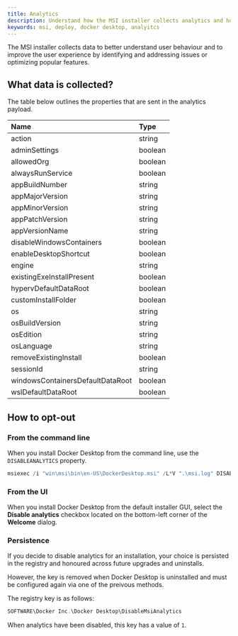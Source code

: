 ```yaml
---
title: Analytics
description: Understand how the MSI installer collects analytics and how to opt out
keywords: msi, deploy, docker desktop, analyitcs
---
```


The MSI installer collects data to better understand user behaviour and to improve the user experience by identifying and addressing issues or optimizing popular features.

## What data is collected?

The table below outlines the properties that are sent in the analytics payload.

| Name                   |   Type          |
| :-------------- | :-------------- |
| action | string |
| adminSettings | boolean |
| allowedOrg | boolean |
| alwaysRunService | boolean |
| appBuildNumber | string |
| appMajorVersion | string |
| appMinorVersion | string |
| appPatchVersion | string |
| appVersionName | string |
| disableWindowsContainers | boolean |
| enableDesktopShortcut | boolean |
| engine | string |
| existingExeInstallPresent | boolean |
| hypervDefaultDataRoot | boolean |
| customInstallFolder | boolean |
| os | string |
| osBuildVersion | string |
| osEdition | string |
| osLanguage | string |
| removeExistingInstall | boolean |
| sessionId | string |
| windowsContainersDefaultDataRoot | boolean |
| wslDefaultDataRoot | boolean |

## How to opt-out

### From the command line

When you install Docker Desktop from the command line, use the `DISABLEANALYTICS` property.

```powershell
msiexec /i "win\msi\bin\en-US\DockerDesktop.msi" /L*V ".\msi.log" DISABLEANALYTICS=1
```

### From the UI 

When you install Docker Desktop from the default installer GUI, select the **Disable analytics** checkbox located on the bottom-left corner of the **Welcome** dialog.

### Persistence

If you decide to disable analytics for an installation, your choice is persisted in the registry and honoured across future upgrades and uninstalls.

However, the key is removed when Docker Desktop is uninstalled and must be configured again via one of the preivous methods.

The registry key is as follows:

```powershell
SOFTWARE\Docker Inc.\Docker Desktop\DisableMsiAnalytics
```

When analytics have been disabled, this key has a value of `1`. 